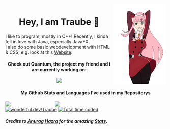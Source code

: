 <img align="right" src="./assets/ZeroTwoDancing.gif" width="33%"/>
<div>
    <h1 align="center">Hey, I am Traube &#128578;</h1>
    I like to program, mostly in C++! Recently, I kinda fell in love with Java, especially JavaFX.<br/>
    I also do some basic webdevelopment with HTML & CSS, e.g. look at this <a href="https://zerotwo.Traube.xyz">Website</a>.
    <h4 align="center">Check out Quantum, the project my friend and i are currently working on:</h4>
    <p align="center">
        <a href="../../../../imnaK/quantum">
            <picture>
                <source
                    media="(prefers-color-scheme: dark)"
                    srcset="https://github-readme-stats.vercel.app/api/pin/?username=imnak&repo=quantum&show_owner=true&theme=github_dark_dimmed"
                />
                <source
                    media="(prefers-color-scheme: light), (prefers-color-scheme: no-preference)"
                    srcset="https://github-readme-stats.vercel.app/api/pin/?username=imnak&repo=quantum&show_owner=true"
                />
                <img width="42%" src="https://github-readme-stats.vercel.app/api/pin/?username=imnak&repo=quantum&show_owner=true"/>
            </picture>
        </a>
    </p>
    <h4 align="center">My Github Stats and Languages I've used in my Repositorys</h4>
</div>
<div>
    <picture>
        <source
            media="(prefers-color-scheme: dark)"
            srcset="https://github-readme-stats.vercel.app/api?username=Traube1000101&custom_title=My&nbsp;Stats&hide_rank=true&show_icons=true&theme=github_dark_dimmed"
        />
        <source
            media="(prefers-color-scheme: light), (prefers-color-scheme: no-preference)"
            srcset="https://github-readme-stats.vercel.app/api?username=Traube1000101&hide_rank=true&show_icons=true"
        />
        <img width="31%" align="left" src="https://github-readme-stats.vercel.app/api?username=Traube1000101&hide_rank=true&show_icons=true"/>
    </picture>
    <picture>
        <source
            media="(prefers-color-scheme: dark)"
            srcset="https://github-readme-stats.vercel.app/api/top-langs/?username=Traube1000101&custom_title=Repo&nbsp;Languages&hide_rank=true&theme=github_dark_dimmed"
        />
        <source
            media="(prefers-color-scheme: light), (prefers-color-scheme: no-preference)"
            srcset="https://github-readme-stats.vercel.app/api?username=Traube1000101&hide_rank=true&show_icons=true"
        />
        <img width="31%" align="left" src="https://github-readme-stats.vercel.app/api?username=Traube1000101&hide_rank=true&show_icons=true"/>
    </picture>
</div>
<div>
    &emsp;
    </br>
    <a href="https://wonderful.dev/Traube"><img alt="wonderful.dev/Traube" src="https://img.shields.io/badge/wonderful.dev-%23555?style=flat"></a>&nbsp;<a href="https://wakatime.com/@71d22b23-f875-461a-8f05-24a0e42d708e"><img src="https://wakatime.com/badge/user/71d22b23-f875-461a-8f05-24a0e42d708e.svg" title="My total time coded since Aug 1 2023" alt="Total time coded" /></a>
</div>

<h5 align="left">Credits to <a href="https://github.com/anuraghazra">Anurag Hazra</a> for the amazing <a href="https://github.com/anuraghazra/github-readme-stats">Stats</a>.</h5>
